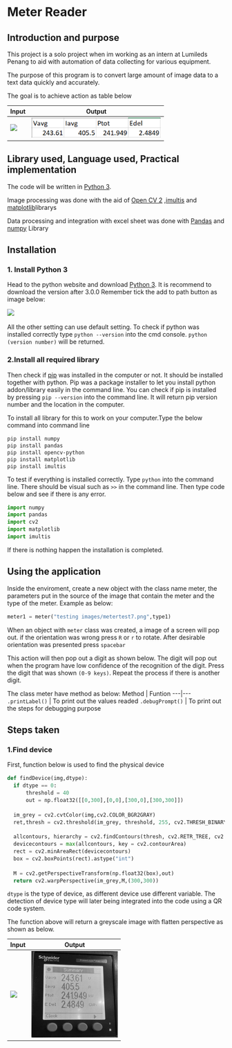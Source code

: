 # Meter Reader
## Introduction and purpose
This project is a solo project when im working as an intern at Lumileds Penang to aid with automation of data collecting for various equipment.

The purpose of this program is to convert large amount of image data to a text data quickly and accurately. 

The goal is to achieve action as table below

Input | Output
--- | ---
<img src = "https://github.com/Jawkx/schneider_pm5100_reader/blob/master/testing_images/metertest1.png" width = "300"> | <img src = "https://github.com/Jawkx/opencv_meter_reader/blob/master/documentation%20pics/Excel%20output.png" width = "300">


## Library used, Language used, Practical implementation 
The code will be written in [Python 3](https://www.python.org/). 

Image processing was done with the aid of [Open CV 2](https://opencv.org/) ,[imultis](https://github.com/jrosebr1/imutils) and [matplotlib](https://matplotlib.org/)librarys

Data processing and integration with excel sheet was done with [Pandas](https://pandas.pydata.org/) and [numpy](https://numpy.org/) Library  

## Installation
### 1. Install Python 3
Head to the python website and download [Python 3](https://www.python.org/). It is recommend to download the version after 3.0.0
Remember tick the add to path button as image below:

<img src = "https://datatofish.com/wp-content/uploads/2018/10/0001_add_Python_to_Path.png" width = 300>

All the other setting can use default setting. To check if python was installed correctly type `python --version` into the cmd console. `python (version number)` will be returned.

### 2.Install all required library
Then check if [pip](https://pypi.org/project/pip/) was installed in the computer or not. It should be installed together with python. Pip was a package installer to let you install python addon/library easily in the command line. You can check if pip is installed by pressing `pip --version` into the command line. It will return pip version number and the location in the computer.

To install all library for this to work on your computer.Type the below command into command line

```
pip install numpy
pip install pandas
pip install opencv-python
pip install matplotlib
pip install imultis
```
To test if everything is installed correctly. Type `python` into the command line. There should be visual such as `>>` in the command line. Then type code below and see if there is any error.

``` python
import numpy
import pandas
import cv2
import matplotlib
import imultis
```
If there is nothing happen the installation is completed.

## Using the application
Inside the enviroment, create a new object with the class name meter, the parameters put in the source of the image that contain the meter and the type of the meter. Example as below:

```python
meter1 = meter("testing images/metertest7.png",type1)
```

When an object with `meter` class was created, a image of a screen will pop out. if the orientation was wrong press `R` or `r` to rotate. After desirable orientation was presented press `spacebar`

This action will then pop out a digit as shown below. The digit will pop out when the program have low confidence of the recognition of the digit. Press the digit that was shown `(0-9 keys)`. Repeat the process if there is another digit.

The class meter have method as below:
Method | Funtion
---|---
`.printLabel()` | To print out the values readed
`.debugPrompt()` | To print out the steps for debugging purpose

## Steps taken
### 1.Find device

First, function below is used to find the physical device 

```python
def findDevice(img,dtype):
  if dtype == 0:
      threshold = 40
      out = np.float32([[0,300],[0,0],[300,0],[300,300]])

  im_grey = cv2.cvtColor(img,cv2.COLOR_BGR2GRAY)
  ret,thresh = cv2.threshold(im_grey, threshold, 255, cv2.THRESH_BINARY_INV)

  allcontours, hierarchy = cv2.findContours(thresh, cv2.RETR_TREE, cv2.CHAIN_APPROX_SIMPLE)
  devicecontours = max(allcontours, key = cv2.contourArea)
  rect = cv2.minAreaRect(devicecontours)
  box = cv2.boxPoints(rect).astype("int")

  M = cv2.getPerspectiveTransform(np.float32(box),out)
  return cv2.warpPerspective(im_grey,M,(300,300))
```

`dtype` is the type of device, as different device use different variable. The detection of device type will later being integrated into the code using a QR code system.

The function above will return a greyscale image with flatten perspective as shown as below.

Input | Output
--- | ---
<img src = "https://github.com/Jawkx/schneider_pm5100_reader/blob/master/testing_images/metertest1.png" width = "200"> | <img src = "https://github.com/Jawkx/opencv_meter_reader/blob/master/documentation%20pics/deviceimg.png" width = "200">
